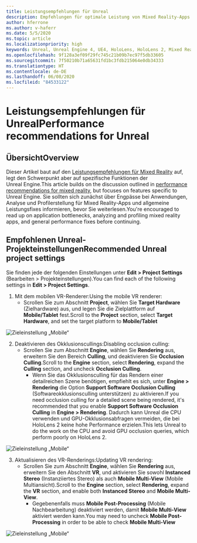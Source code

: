```yaml
---
title: Leistungsempfehlungen für Unreal
description: Empfehlungen für optimale Leistung von Mixed Reality-Apps in Unreal
author: hferrone
ms.author: v-haferr
ms.date: 5/5/2020
ms.topic: article
ms.localizationpriority: high
keywords: Unreal, Unreal Engine 4, UE4, HoloLens, HoloLens 2, Mixed Reality, Leistung, Optimierung, Einstellungen, Dokumentation
ms.openlocfilehash: 9f128a3ef09f29fc745c21b09b7ec97f5db33605
ms.sourcegitcommit: 7f50210b71a65631fd1bc3fdb215064e0db34333
ms.translationtype: HT
ms.contentlocale: de-DE
ms.lasthandoff: 06/08/2020
ms.locfileid: "84533122"
---
```

# <a name="performance-recommendations-for-unreal"></a><span data-ttu-id="725ce-104">Leistungsempfehlungen für Unreal</span><span class="sxs-lookup"><span data-stu-id="725ce-104">Performance recommendations for Unreal</span></span>

## <a name="overview"></a><span data-ttu-id="725ce-105">Übersicht</span><span class="sxs-lookup"><span data-stu-id="725ce-105">Overview</span></span>

<span data-ttu-id="725ce-106">Dieser Artikel baut auf den [Leistungsempfehlungen für Mixed Reality](understanding-performance-for-mixed-reality.md) auf, legt den Schwerpunkt aber auf spezifische Funktionen der Unreal Engine.</span><span class="sxs-lookup"><span data-stu-id="725ce-106">This article builds on the discussion outlined in [performance recommendations for mixed reality](understanding-performance-for-mixed-reality.md), but focuses on features specific to Unreal Engine.</span></span> <span data-ttu-id="725ce-107">Sie sollten sich zunächst über Engpässe bei Anwendungen, Analyse und Profilerstellung für Mixed Reality-Apps und allgemeine Leistungsfixes informieren, bevor Sie weiterlesen.</span><span class="sxs-lookup"><span data-stu-id="725ce-107">You're encouraged to read up on application bottlenecks, analyzing and profiling mixed reality apps, and general performance fixes before continuing.</span></span>

## <a name="recommended-unreal-project-settings"></a><span data-ttu-id="725ce-108">Empfohlenen Unreal-Projekteinstellungen</span><span class="sxs-lookup"><span data-stu-id="725ce-108">Recommended Unreal project settings</span></span>
<span data-ttu-id="725ce-109">Sie finden jede der folgenden Einstellungen unter **Edit > Project Settings** (Bearbeiten > Projekteinstellungen).</span><span class="sxs-lookup"><span data-stu-id="725ce-109">You can find each of the following settings in **Edit > Project Settings**.</span></span>

1. <span data-ttu-id="725ce-110">Mit dem mobilen VR-Renderer:</span><span class="sxs-lookup"><span data-stu-id="725ce-110">Using the mobile VR renderer:</span></span>
    * <span data-ttu-id="725ce-111">Scrollen Sie zum Abschnitt **Project**, wählen Sie **Target Hardware** (Zielhardware) aus, und legen Sie die Zielplattform auf **Mobile/Tablet** fest.</span><span class="sxs-lookup"><span data-stu-id="725ce-111">Scroll to the **Project** section, select **Target Hardware**, and set the target platform to **Mobile/Tablet**</span></span>

![Zieleinstellung „Mobile“](images/unreal/performance-recommendations-img-01.png)

2. <span data-ttu-id="725ce-113">Deaktivieren des Okklusionscullings:</span><span class="sxs-lookup"><span data-stu-id="725ce-113">Disabling occlusion culling:</span></span>
    * <span data-ttu-id="725ce-114">Scrollen Sie zum Abschnitt **Engine**, wählen Sie **Rendering** aus, erweitern Sie den Bereich **Culling**, und deaktivieren Sie **Occlusion Culling**.</span><span class="sxs-lookup"><span data-stu-id="725ce-114">Scroll to the **Engine** section, select **Rendering**, expand the **Culling** section, and uncheck **Occlusion Culling**.</span></span>
        + <span data-ttu-id="725ce-115">Wenn Sie das Okklusionsculling für das Rendern einer detailreichen Szene benötigen, empfiehlt es sich, unter **Engine > Rendering** die Option **Support Software Occlusion Culling** (Softwareokklusionsculling unterstützen) zu aktivieren.</span><span class="sxs-lookup"><span data-stu-id="725ce-115">If you need occlusion culling for a detailed scene being rendered, it's recommended that you enable **Support Software Occlusion Culling** in **Engine > Rendering**.</span></span> <span data-ttu-id="725ce-116">Dadurch kann Unreal die CPU verwenden und GPU-Okklusionsabfragen vermeiden, die bei HoloLens 2 keine hohe Performance erzielen.</span><span class="sxs-lookup"><span data-stu-id="725ce-116">This lets Unreal to do the work on the CPU and avoid GPU occlusion queries, which perform poorly on HoloLens 2.</span></span>

![Zieleinstellung „Mobile“](images/unreal/performance-recommendations-img-02.png)

3. <span data-ttu-id="725ce-118">Aktualisieren des VR-Renderings:</span><span class="sxs-lookup"><span data-stu-id="725ce-118">Updating VR rendering:</span></span>
    * <span data-ttu-id="725ce-119">Scrollen Sie zum Abschnitt **Engine**, wählen Sie **Rendering** aus, erweitern Sie den Abschnitt **VR**, und aktivieren Sie sowohl **Instanced Stereo** (Instanziiertes Stereo) als auch **Mobile Multi-View** (Mobile Multiansicht).</span><span class="sxs-lookup"><span data-stu-id="725ce-119">Scroll to the **Engine** section, select **Rendering**, expand the **VR** section, and enable both **Instanced Stereo** and **Mobile Multi-View**.</span></span>
        + <span data-ttu-id="725ce-120">Gegebenenfalls muss **Mobile Post-Processing** (Mobile Nachbearbeitung) deaktiviert werden, damit **Mobile Multi-View** aktiviert werden kann.</span><span class="sxs-lookup"><span data-stu-id="725ce-120">You may need to uncheck **Mobile Post-Processing** in order to be able to check **Mobile Multi-View**</span></span>

![Zieleinstellung „Mobile“](images/unreal/performance-recommendations-img-03.png)
